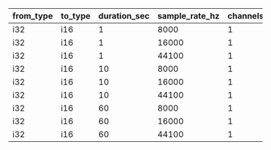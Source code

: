 | from_type   | to_type   |   duration_sec |   sample_rate_hz |   channels |   min_time_ns |   median_time_ns |   max_time_ns | time_unit   |
|-------------|-----------|----------------|------------------|------------|---------------|------------------|---------------|-------------|
| i32         | i16       |              1 |             8000 |          1 |       0.19027 |          0.1906  |       0.19098 | ps          |
| i32         | i16       |              1 |            16000 |          1 |       0.18973 |          0.19006 |       0.19036 | ps          |
| i32         | i16       |              1 |            44100 |          1 |       0.19002 |          0.19032 |       0.19058 | ps          |
| i32         | i16       |             10 |             8000 |          1 |       0.18962 |          0.18992 |       0.19022 | ps          |
| i32         | i16       |             10 |            16000 |          1 |       0.18996 |          0.19021 |       0.19044 | ps          |
| i32         | i16       |             10 |            44100 |          1 |       0.18941 |          0.18969 |       0.19    | ps          |
| i32         | i16       |             60 |             8000 |          1 |       0.18892 |          0.18916 |       0.18941 | ps          |
| i32         | i16       |             60 |            16000 |          1 |       0.18982 |          0.19008 |       0.19034 | ps          |
| i32         | i16       |             60 |            44100 |          1 |       0.18916 |          0.18939 |       0.18962 | ps          |